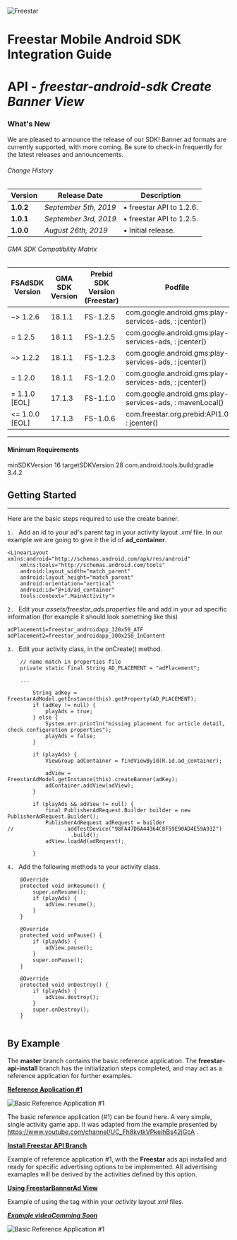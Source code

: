 ![Freestar](https://github.com/freestarcapital/Freestar-Mobile-Android-SDK/raw/master/images/freestar.jpg)
# Freestar Mobile Android SDK Integration Guide
# API - _freestar-android-sdk_ ***Create Banner View***

### What's New
We are pleased to announce the release of our SDK! Banner ad formats are currently supported, with more coming.  Be sure to check-in frequently for the latest releases and announcements.

###### Change History
| Version | Release Date | Description |
| ---- | ------- | ----------- |
| __1.0.2__ | _September 5th, 2019_ |  • freestar API to 1.2.6. |
| __1.0.1__ | _September 3rd, 2019_ |  • freestar API to 1.2.5. |
| __1.0.0__ | _August 26th, 2019_ |  • Initial release. |

###### GMA SDK Compatibility Matrix

| FSAdSDK Version | GMA SDK Version | Prebid SDK Version<br>(Freestar) | Podfile |
| ---- | ----- | ----- | ------------ |
| ~> 1.2.6 | 18.1.1 | FS-1.2.5 | com.google.android.gms:play-services-ads, : jcenter() |
| = 1.2.5 | 18.1.1 | FS-1.2.5 | com.google.android.gms:play-services-ads, : jcenter() |
| ~> 1.2.2 | 18.1.1 | FS-1.2.3 | com.google.android.gms:play-services-ads, : jcenter() |
| = 1.2.0 | 18.1.1 | FS-1.2.0 | com.google.android.gms:play-services-ads, : jcenter() |
| = 1.1.0 [EOL]| 17.1.3 | FS-1.1.0 | com.google.android.gms:play-services-ads, : mavenLocal() |
| <= 1.0.0 [EOL]| 17.1.3 | FS-1.0.6 | com.freestar.org.prebid:API1.0 : jcenter() |

---
#### Minimum Requirements
minSDKVersion 16
targetSDKVersion 28
com.android.tools.build:gradle 3.4.2

## Getting Started
---

Here are the basic steps required to use the create banner.

`1. ` Add an id to your ad's parent tag in your activity layout _.xml_ file.  In our example we are going to give it the id of **ad_container**.

```
<LinearLayout xmlns:android="http://schemas.android.com/apk/res/android"
    xmlns:tools="http://schemas.android.com/tools"
    android:layout_width="match_parent"
    android:layout_height="match_parent"
    android:orientation="vertical"
    android:id="@+id/ad_container"
    tools:context=".MainActivity">
```

`2. ` Edit your _assets/freestar_ads.properties_ file and add in your ad specific information (for example it should look something like this)

```
adPlacement1=freestar_androidapp_320x50_ATF
adPlacement2=freestar_androidapp_300x250_InContent
```

`3. ` Edit your activity class, in the onCreate() method.

```
    // name match in properties file
    private static final String AD_PLACEMENT = "adPlacement";
    
    ...
    
        String adKey = FreestarAdModel.getInstance(this).getProperty(AD_PLACEMENT);
        if (adKey != null) {
            playAds = true;
        } else {
            System.err.println("missing placement for article detail, check configuration properties");
            playAds = false;
        }

        if (playAds) {
            ViewGroup adContainer = findViewById(R.id.ad_container);

            adView = FreestarAdModel.getInstance(this).createBanner(adKey);
            adContainer.addView(adView);
        }

        if (playAds && adView != null) {
            final PublisherAdRequest.Builder builder = new PublisherAdRequest.Builder();
            PublisherAdRequest adRequest = builder
//                .addTestDevice("98FA47D6A44364C8F59E90AD4E59A932")
                    .build();
            adView.loadAd(adRequest);

        }
```

`4. ` Add the following methods to your activity class. 

```
    @Override
    protected void onResume() {
        super.onResume();
        if (playAds) {
            adView.resume();
        }
    }

    @Override
    protected void onPause() {
        if (playAds) {
            adView.pause();
        }
        super.onPause();
    }

    @Override
    protected void onDestroy() {
        if (playAds) {
            adView.destroy();
        }
        super.onDestroy();
    }


```

## By Example

The **master** branch contains the basic reference application.  The **freestar-api-install** branch has the initialization steps completed, and may act as a reference application for further examples.

[**Reference Application #1**](https://github.com/freestarcapital/Freestar-Mobile-Android-SDK/new/master)

![**Basic Reference Application #1**](https://github.com/freestarcapital/Freestar-Mobile-Android-SDK/raw/master/images/app-FSA-1-0.png)

The basic reference application (#1) can be found here.  A very simple, single activity game app.  It was adapted from the example presented by https://www.youtube.com/channel/UC_Fh8kvtkVPkeihBs42jGcA .

[**Install Freestar API Branch**](https://github.com/freestarcapital/Freestar-Mobile-Android-SDK/new/freestar-api-install)

Example of reference application #1, with the **Freestar** ads api installed and ready for specific advertising options to be implemented.  All advertising examaples will be derived by the activities defined by this option.

[**Using FreestarBannerAd View**](https://github.com/freestarcapital/Freestar-Mobile-Android-SDK/new/freestar-banner-ad)

Example of using the <FreestarBannerAd> tag within your _activity_ layout _xml_ files.

[_**Example video**_***Comming Soon***]()

![**Basic Reference Application #1**](https://github.com/freestarcapital/Freestar-Mobile-Android-SDK/raw/master/images/app-FSA-1-1.png)

